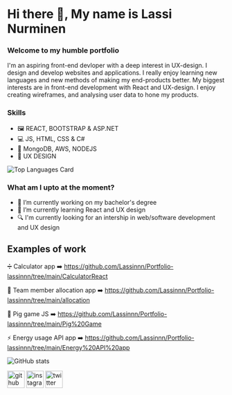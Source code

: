 # Hi there 👋, My name is Lassi Nurminen
### Welcome to my humble portfolio
I'm an aspiring front-end devloper with a deep interest in UX-design. I design and develop websites and applications. I really enjoy learning new languages and new methods of making my end-products better. My biggest interests are in front-end development with React and UX-design. I enjoy creating wireframes, and analysing user data to hone my products.

### Skills 
* 🖼️ REACT, BOOTSTRAP & ASP.NET
* 💻 JS, HTML, CSS & C#
* 💾 MongoDB, AWS, NODEJS
* 🎨 UX DESIGN

![Top Languages Card](https://github-readme-stats.vercel.app/api/top-langs/?username=lassinnn)

### What am I upto at the moment?
- 🔭 I’m currently working on my bachelor's degree 
- 🌱 I’m currently learning React and UX design 
- 🔍 I'm currently looking for an intership in web/software development and UX design

## Examples of work

➗ Calculator app ➡️ https://github.com/Lassinnn/Portfolio-lassinnn/tree/main/CalculatorReact

🧑 Team member allocation app ➡️ https://github.com/Lassinnn/Portfolio-lassinnn/tree/main/allocation

🐷 Pig game JS ➡️ https://github.com/Lassinnn/Portfolio-lassinnn/tree/main/Pig%20Game

⚡ Energy usage API app ➡️ https://github.com/Lassinnn/Portfolio-lassinnn/tree/main/Energy%20API%20app

![GitHub stats](https://github-readme-stats.vercel.app/api?username=lassinnn&show_icons=true)  

[<img src='https://cdn.jsdelivr.net/npm/simple-icons@3.0.1/icons/github.svg' alt='github' height='40'>](https://github.com/Lassinnn)  [<img src='https://cdn.jsdelivr.net/npm/simple-icons@3.0.1/icons/instagram.svg' alt='instagram' height='40'>](https://www.instagram.com/lassinnn/)  [<img src='https://cdn.jsdelivr.net/npm/simple-icons@3.0.1/icons/twitter.svg' alt='twitter' height='40'>](https://twitter.com/lassinnn)  

